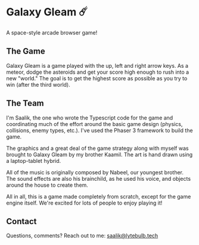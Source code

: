 # Galaxy Gleam ☄️
A space-style arcade browser game!

## The Game
Galaxy Gleam is a game played with the up, left and right arrow keys. As a meteor, dodge the asteroids and get your score high enough to rush into a new "world." The goal is to get the highest score as possible as you try to win (after the third world).

## The Team
I'm Saalik, the one who wrote the Typescript code for the game and coordinating much of the effort around the basic game design (physics, collisions, enemy types, etc.). I've used the Phaser 3 framework to build the game.

The graphics and a great deal of the game strategy along with myself was brought to Galaxy Gleam by my brother Kaamil. The art is hand drawn using a laptop-tablet hybrid.

All of the music is originally composed by Nabeel, our youngest brother. The sound effects are also his brainchild, as he used his voice, and objects around the house to create them.

All in all, this is a game made completely from scratch, except for the game engine itself. We're excited for lots of people to enjoy playing it!

## Contact
Questions, comments? Reach out to me: saalik@lytebulb.tech